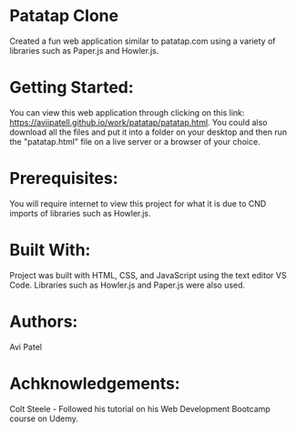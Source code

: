 # Patatap Clone

Created a fun web application similar to patatap.com using a variety of libraries such as Paper.js and Howler.js. 

# Getting Started: 

You can view this web application through clicking on this link: https://aviipatell.github.io/work/patatap/patatap.html. You could also download all the files and put it into a folder on your desktop and then run the "patatap.html" file on a live server or a browser of your choice. 

# Prerequisites: 

You will require internet to view this project for what it is due to CND imports of libraries such as Howler.js.

# Built With: 

Project was built with HTML, CSS, and JavaScript using the text editor VS Code. Libraries such as Howler.js and Paper.js were also used.

# Authors: 

Avi Patel

# Achknowledgements: 

Colt Steele - Followed his tutorial on his Web Development Bootcamp course on Udemy. 

